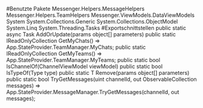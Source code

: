 #Benutzte Pakete
Messenger.Helpers.MessageHelpers
Messenger.Helpers.TeamHelpers
Messenger.ViewModels.DataViewModels
System
System.Collections.Generic
System.Collections.ObjectModel
System.Linq
System.Threading.Tasks
#Exportschnittstellen
public static async Task<T> AddOrUpdate<T>(params object[] parameters)
public static IReadOnlyCollection<PrivateChatViewModel> GetMyChats() => App.StateProvider.TeamManager.MyChats;
public static IReadOnlyCollection<TeamViewModel> GetMyTeams() => App.StateProvider.TeamManager.MyTeams;
public static bool IsChannelOf<T>(ChannelViewModel viewModel)
public static bool IsTypeOf<T>(Type type)
public static T Remove<T>(params object[] parameters)
public static bool TryGetMessages(uint channelId, out ObservableCollection<MessageViewModel> messages) => App.StateProvider.MessageManager.TryGetMessages(channelId, out messages);
